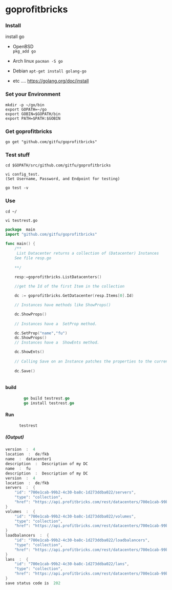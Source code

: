 # goprofitbricks

### Install 

install go 
* OpenBSD  
``` pkg_add go ```

*  Arch linux 
    ```pacman -S go```
    
* Debian 
     ``` apt-get install golang-go ```
* etc ....
      https://golang.org/doc/install

### Set your Environment

```
mkdir -p ~/go/bin
export GOPATH=~/go
export GOBIN=$GOPATH/bin
export PATH=$PATH:$GOBIN
```
### Get goprofitbricks
```
go get "github.com/gitfu/goprofitbricks"
```
###  Test stuff
```
cd $GOPATH/src/github.com/gitfu/goprofitbricks
```
```
vi config_test.
(Set Username, Password, and Endpoint for testing)
```
```
go test -v 
```


### Use
```
cd ~/
```

```
vi testrest.go
```

```go
package  main
import "github.com/gitfu/goprofitbricks"
	
func main() {
	/**
	 List Datacenter returns a collection of (Datacenter) Instances
	See file resp.go
	
	**/
	
	resp:=goprofitbricks.ListDatacenters()

	//get the Id of the first Item in the collection

	dc := goprofitbricks.GetDatacenter(resp.Items[0].Id)

	// Instances have methods like ShowProps()	

	dc.ShowProps()
	
	// Instances have a  SetProp method.

	dc.SetProp("name","fu")
	dc.ShowProps()
	// Instances have a  ShowEnts method.

	dc.ShowEnts()
	
	// Calling Save on an Instance patches the properties to the current values. 
	
	dc.Save()
	
```
#### build 
```go 
	    go build testrest.go
	    go install testrest.go
```
#### Run
```go 
	  testrest
 ```
##### (Output)
```go	  
version  :  4
location  :  de/fkb
name  :  datacenter1
description  :  Description of my DC
name  :  fu
description  :  Description of my DC
version  :  4
location  :  de/fkb
servers  :  {
    "id": "700e1cab-99b2-4c30-ba8c-1d273ddba022/servers",
    "type": "collection",
    "href": "https://api.profitbricks.com/rest/datacenters/700e1cab-99b2-4c30-ba8c-1d273ddba022/servers"
}
volumes  :  {
    "id": "700e1cab-99b2-4c30-ba8c-1d273ddba022/volumes",
    "type": "collection",
    "href": "https://api.profitbricks.com/rest/datacenters/700e1cab-99b2-4c30-ba8c-1d273ddba022/volumes"
}
loadbalancers  :  {
    "id": "700e1cab-99b2-4c30-ba8c-1d273ddba022/loadbalancers",
    "type": "collection",
    "href": "https://api.profitbricks.com/rest/datacenters/700e1cab-99b2-4c30-ba8c-1d273ddba022/loadbalancers"
}
lans  :  {
    "id": "700e1cab-99b2-4c30-ba8c-1d273ddba022/lans",
    "type": "collection",
    "href": "https://api.profitbricks.com/rest/datacenters/700e1cab-99b2-4c30-ba8c-1d273ddba022/lans"
}
save status code is  202
```
  
	
	
